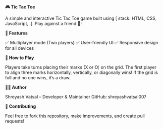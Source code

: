 **🎮 Tic Tac Toe**

A simple and interactive Tic Tac Toe game built using [ stack: HTML, CSS, JavaScript, .]. Play against a friend 🚀!

**🚀 Features**

✅ Multiplayer mode (Two players)
✅ User-friendly UI
✅ Responsive design for all devices

**🎲 How to Play**

Players take turns placing their marks (X or O) on the grid.
The first player to align three marks horizontally, vertically, or diagonally wins!
If the grid is full and no one wins, it’s a draw.

**👨‍💻 Author**

Shreyash Vatsal – Developer & Maintainer
GitHub: shreyashvatsal007

**🤝 Contributing**

Feel free to fork this repository, make improvements, and create pull requests!
